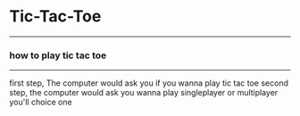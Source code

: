 # Tic-Tac-Toe
<hr>
<h3> how to play tic tac toe </h3>
<hr>
 first step, The computer would ask you if you wanna play tic tac toe 
 second step, the computer would ask you wanna play singleplayer or multiplayer you'll choice one
